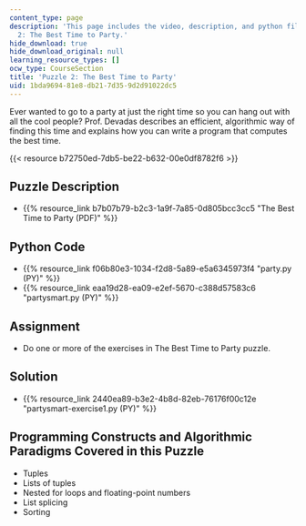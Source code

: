 ```yaml
---
content_type: page
description: 'This page includes the video, description, and python files for Puzzle
  2: The Best Time to Party.'
hide_download: true
hide_download_original: null
learning_resource_types: []
ocw_type: CourseSection
title: 'Puzzle 2: The Best Time to Party'
uid: 1bda9694-81e8-db21-7d35-9d2d91022dc5
---
```


Ever wanted to go to a party at just the right time so you can hang out with all the cool people? Prof. Devadas describes an efficient, algorithmic way of finding this time and explains how you can write a program that computes the best time.

{{< resource b72750ed-7db5-be22-b632-00e0df8782f6 >}}

Puzzle Description
------------------

*   {{% resource_link b7b07b79-b2c3-1a9f-7a85-0d805bcc3cc5 "The Best Time to Party (PDF)" %}}

Python Code
-----------

*   {{% resource_link f06b80e3-1034-f2d8-5a89-e5a6345973f4 "party.py (PY)" %}}
*   {{% resource_link eaa19d28-ea09-e2ef-5670-c388d57583c6 "partysmart.py (PY)" %}}

Assignment
----------

*   Do one or more of the exercises in The Best Time to Party puzzle.

Solution
--------

*   {{% resource_link 2440ea89-b3e2-4b8d-82eb-76176f00c12e "partysmart-exercise1.py (PY)" %}}

Programming Constructs and Algorithmic Paradigms Covered in this Puzzle
-----------------------------------------------------------------------

*   Tuples
*   Lists of tuples
*   Nested for loops and floating-point numbers
*   List splicing
*   Sorting